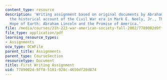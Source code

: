 ```yaml
---
content_type: resource
description: 'Writing assignment based on original documents by Abraham Lincoln and
  the historical account of the Civil War era in Mark E. Neely, Jr., The Last Best
  Hope of Earth: Abraham Lincoln and the Promise of America.'
file: /media/courses/21h-223-war-american-society-fall-2002/7789002d9ff85101928c4650df20d874_war_fir_assig902.pdf
file_type: application/pdf
learning_resource_types:
- Assignments
ocw_type: OCWFile
parent_title: Assignments
parent_type: CourseSection
resourcetype: Document
title: First Writing Assignment
uid: 7789002d-9ff8-5101-928c-4650df20d874
---
```


